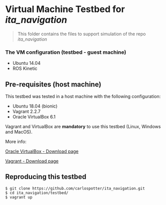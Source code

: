 # Virtual Machine Testbed for *ita_navigation*

> This folder contains the files to support simulation of the repo *ita_navigation*

### The VM configuration (testbed - guest machine)

- Ubuntu 14.04
- ROS Kinetic

## Pre-requisites (host machine)

This testbed was tested in a host machine with the following configuration:

- Ubuntu 18.04 (bionic)
- Vagrant 2.2.7 
- Oracle VirtualBox 6.1

Vagrant and VirtualBox are **mandatory** to use this testbed (Linux, Windows and MacOS).

More info:

[Oracle VirtualBox - Download page](https://virtualbox.org/wiki/Downloads)

[Vagrant - Download page](https://www.vagrantup.com/downloads.html)

## Reproducing this testbed

```
$ git clone https://github.com/carlospotter/ita_navigation.git
$ cd ita_navigation/testbed/
$ vagrant up
```

